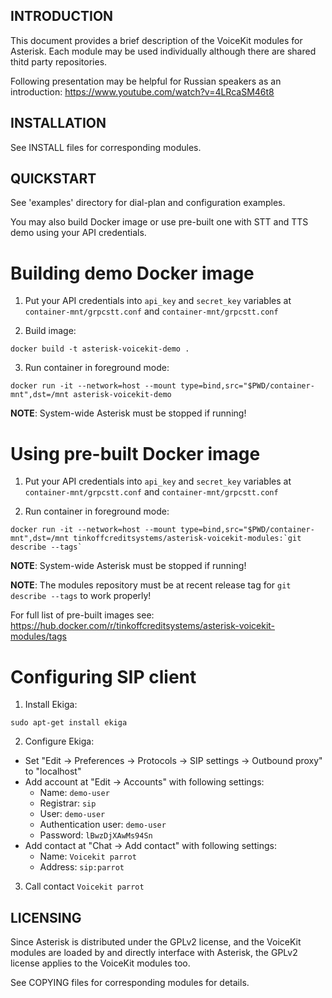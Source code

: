 INTRODUCTION
------------

This document provides a brief description of the VoiceKit modules for Asterisk.
Each module may be used individually although there are shared thitd party repositories.

Following presentation may be helpful for Russian speakers as an introduction:
https://www.youtube.com/watch?v=4LRcaSM46t8


INSTALLATION
------------

See INSTALL files for corresponding modules.


QUICKSTART
----------

See 'examples' directory for dial-plan and configuration examples.

You may also build Docker image or use pre-built one with STT and TTS demo using your API credentials.

Building demo Docker image
==========================

1. Put your API credentials into `api_key` and `secret_key` variables at `container-mnt/grpcstt.conf` and `container-mnt/grpcstt.conf`

2. Build image:

```
docker build -t asterisk-voicekit-demo .
```

3. Run container in foreground mode:

```
docker run -it --network=host --mount type=bind,src="$PWD/container-mnt",dst=/mnt asterisk-voicekit-demo
```

**NOTE**: System-wide Asterisk must be stopped if running!

Using pre-built Docker image
============================

1. Put your API credentials into `api_key` and `secret_key` variables at `container-mnt/grpcstt.conf` and `container-mnt/grpcstt.conf`

2. Run container in foreground mode:

```
docker run -it --network=host --mount type=bind,src="$PWD/container-mnt",dst=/mnt tinkoffcreditsystems/asterisk-voicekit-modules:`git describe --tags`
```

**NOTE**: System-wide Asterisk must be stopped if running!

**NOTE**: The modules repository must be at recent release tag for `git describe --tags` to work properly!

For full list of pre-built images see: https://hub.docker.com/r/tinkoffcreditsystems/asterisk-voicekit-modules/tags

Configuring SIP client
======================

1. Install Ekiga:

```
sudo apt-get install ekiga
```

2. Configure Ekiga:

- Set "Edit -> Preferences -> Protocols -> SIP settings -> Outbound proxy" to "localhost"
- Add account at "Edit -> Accounts" with following settings:
  - Name: `demo-user`
  - Registrar: `sip`
  - User: `demo-user`
  - Authentication user: `demo-user`
  - Password: `lBwzDjXAwMs94Sn`
- Add contact at "Chat -> Add contact" with following settings:
  - Name: `Voicekit parrot`
  - Address: `sip:parrot`

3. Call contact `Voicekit parrot`

LICENSING
---------

Since Asterisk is distributed under the GPLv2 license, and the VoiceKit modules are loaded by and
directly interface with Asterisk, the GPLv2 license applies to the VoiceKit modules too.

See COPYING files for corresponding modules for details.
